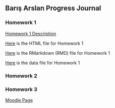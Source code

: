 ## Barış Arslan Progress Journal


### Homework 1
[Homework 1 Description](HW1/IE360_Spring22_HW1.pdf)

[Here](https://bu-ie-360.github.io/spring22-BarisArslan/HW1/HW1_Baris_Arslan.html) is the HTML file for Homework 1

[Here](HW1/HW1_Baris_Arslan.Rmd) is the RMarkdown (RMD) file for Homework 1

[Here](HW1/Data) is the data file for Homework 1


### Homework 2

### Homework 3

[Moodle Page](https://moodle.boun.edu.tr/login/)
